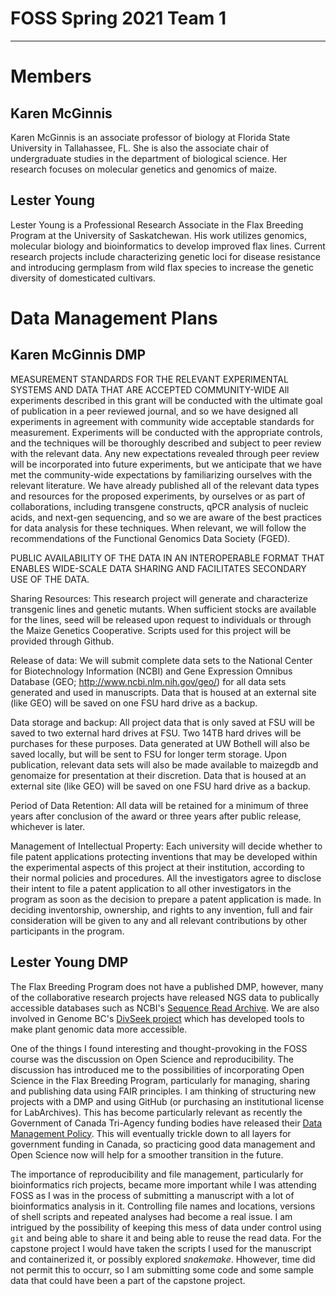 # FOSS Spring 2021 Team 1 
_______
# Members

## Karen McGinnis
Karen McGinnis is an associate professor of biology at Florida State University in Tallahassee, FL.  She is also the associate chair of undergraduate studies in the department of biological science.  Her research focuses on molecular genetics and genomics of maize.

## Lester Young
Lester Young is a Professional Research Associate in the Flax Breeding Program at the University of Saskatchewan. His work utilizes genomics, molecular biology and bioinformatics to develop improved flax lines. Current research projects include characterizing genetic loci for disease resistance and introducing germplasm from wild flax species to increase the genetic diversity of domesticated cultivars.

# Data Management Plans

## Karen McGinnis DMP

MEASUREMENT STANDARDS FOR THE RELEVANT EXPERIMENTAL SYSTEMS AND DATA THAT ARE ACCEPTED COMMUNITY-WIDE
All experiments described in this grant will be conducted with the ultimate goal of publication in a peer reviewed journal, and so we have designed all experiments in agreement with community wide acceptable standards for measurement.  Experiments will be conducted with the appropriate controls, and the techniques will be thoroughly described and subject to peer review with the relevant data.  Any new expectations revealed through peer review will be incorporated into future experiments, but we anticipate that we have met the community-wide expectations by familiarizing ourselves with the relevant literature.  We have already published all of the relevant data types  and resources for the proposed experiments, by ourselves or as part of collaborations, including transgene constructs, qPCR analysis of nucleic acids, and next-gen sequencing, and so we are aware of the best practices for data analysis for these techniques.  When relevant, we will follow the recommendations of the Functional Genomics Data Society (FGED).

PUBLIC AVAILABILITY OF THE DATA IN AN INTEROPERABLE FORMAT THAT ENABLES WIDE-SCALE DATA SHARING AND FACILITATES SECONDARY USE OF THE DATA.

Sharing Resources: This research project will generate and characterize transgenic lines and genetic mutants.  When sufficient stocks are available for the lines, seed will be released upon request to individuals or through the Maize Genetics Cooperative.  Scripts used for this project will be provided through Github.

Release of data:  We will submit complete data sets to the National Center for Biotechnology Information (NCBI) and Gene Expression Omnibus Database (GEO; http://www.ncbi.nlm.nih.gov/geo/) for all data sets generated and used in manuscripts.  Data that is housed at an external site (like GEO) will be saved on one FSU hard drive as a backup.

Data storage and backup: All project data that is only saved at FSU will be saved to two external hard drives at FSU.  Two 14TB hard drives will be purchases for these purposes.  Data generated at UW Bothell will also be saved locally, but will be sent to FSU for longer term storage.  Upon publication, relevant data sets will also be made available to maizegdb and genomaize for presentation at their discretion. Data that is housed at an external site (like GEO) will be saved on one FSU hard drive as a backup.

Period of Data Retention: All data will be retained for a minimum of three years after conclusion of the award or three years after public release, whichever is later.

Management of Intellectual Property:  Each university will decide whether to file patent applications protecting inventions that may be developed within the experimental aspects of this project at their institution, according to their normal policies and procedures.  All the investigators agree to disclose their intent to file a patent application to all other investigators in the program as soon as the decision to prepare a patent application is made.  In deciding inventorship, ownership, and rights to any invention, full and fair consideration will be given to any and all relevant contributions by other participants in the program.  

## Lester Young DMP
The Flax Breeding Program does not have a published DMP, however, many of the collaborative research projects have released NGS data to publically accessible databases such as NCBI's [Sequence Read Archive](https://www.ncbi.nlm.nih.gov/sra). We are also involved in Genome BC's [DivSeek project](https://github.com/DivSeek-Canada) which has developed tools to make plant genomic data more accessible.

One of the things I found interesting and thought-provoking in the FOSS course was the discussion on Open Science and reproducibility. The discussion has introduced me to the possibilities of 
incorporating Open Science in the Flax Breeding Program, particularly for managing, sharing and publishing data using FAIR principles. I am thinking of structuring new projects with a DMP and using 
GitHub (or purchasing an institutional license for LabArchives). This has become particularly relevant as recently the Government of Canada Tri-Agency funding bodies have released their [Data 
Management Policy](http://www.science.gc.ca/eic/site/063.nsf/eng/h_97610.html). This will eventually trickle down to all layers for government funding in Canada, so practicing good data management 
and Open Science now will help for a smoother transition in the future.

The importance of reproducibility and file management, particularly for bioinformatics rich projects, became more important while I was attending FOSS as I was in the process of submitting a 
manuscript with a lot of bioinformatics analysis in it. Controlling file names and locations, versions of shell scripts and repeated analyses had become a real issue. I am intrigued by the 
possibility of keeping this mess of data under control using `git` and being able to share it and being able to reuse the read data. For the capstone project I would have taken the scripts I used 
for the manuscript and containerized it, or possibly explored *snakemake*. Hhowever, time did not permit this to occurr, so I am submitting some code and some sample data that could have been a 
part of the capstone project.
